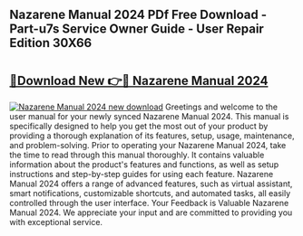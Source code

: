 ## Nazarene Manual 2024 PDf Free Download - Part-u7s Service Owner Guide - User Repair Edition 30X66

# <h2><a href="http://bc27232.oget.top/?id=Nazarene+Manual+2024">🔗Download New 👉🔴 Nazarene Manual 2024</a></h2>

[![Nazarene Manual 2024 new download](https://i.imgur.com/5g1atiW.png)](http://bc27232.oget.top/?id=Nazarene+Manual+2024)
Greetings and welcome to the user manual for your newly synced Nazarene Manual 2024. This manual is specifically designed to help you get the most out of your product by providing a thorough explanation of its features, setup, usage, maintenance, and problem-solving. Prior to operating your Nazarene Manual 2024, take the time to read through this manual thoroughly. It contains valuable information about the product's features and functions, as well as setup instructions and step-by-step guides for using each feature. Nazarene Manual 2024 offers a range of advanced features, such as virtual assistant, smart notifications, customizable shortcuts, and automated tasks, all easily controlled through the user interface. Your Feedback is Valuable Nazarene Manual 2024. We appreciate your input and are committed to providing you with exceptional service.
